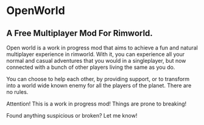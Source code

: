 # OpenWorld
## A Free Multiplayer Mod For Rimworld.

Open world is a work in progress mod that aims to achieve a fun and natural multiplayer experience in rimworld. With it, you can experience all your normal and casual adventures that you would in a singleplayer, but now connected with a bunch of other players living the same as you do.

You can choose to help each other, by providing support, or to transform into a world wide known enemy for all the players of the planet. There are no rules.

Attention! This is a work in progress mod! Things are prone to breaking! 

Found anything suspicious or broken? Let me know!
